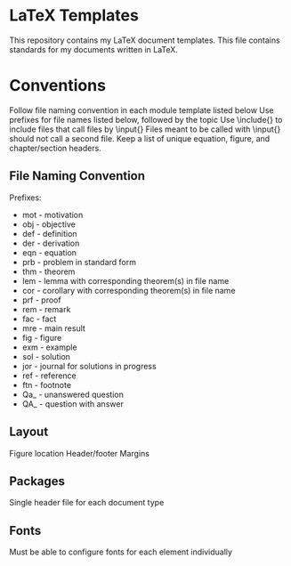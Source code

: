 LaTeX Templates
=========

This repository contains my LaTeX document templates.
This file contains standards for my documents written in LaTeX.

Conventions
==========

Follow file naming convention in each module template listed below
Use prefixes for file names listed below, followed by the topic
Use \include{} to include files that call files by \input{}
Files meant to be called with \input{} should not call a second file.
Keep a list of unique equation, figure, and chapter/section headers.

File Naming Convention
----------------------

Prefixes:

+ mot - motivation
+ obj - objective
+ def - definition
+ der - derivation
+ eqn - equation
+ prb - problem in standard form
+ thm - theorem
+ lem - lemma with corresponding theorem(s) in file name
+ cor - corollary with corresponding theorem(s) in file name
+ prf - proof
+ rem - remark
+ fac - fact
+ mre - main result
+ fig - figure
+ exm - example
+ sol - solution
+ jor - journal for solutions in progress
+ ref - reference
+ ftn - footnote
+ Qa_ - unanswered question
+ QA_ - question with answer

Layout
------

Figure location
Header/footer
Margins

Packages
--------

Single header file for each document type

Fonts
-----

Must be able to configure fonts for each element individually
